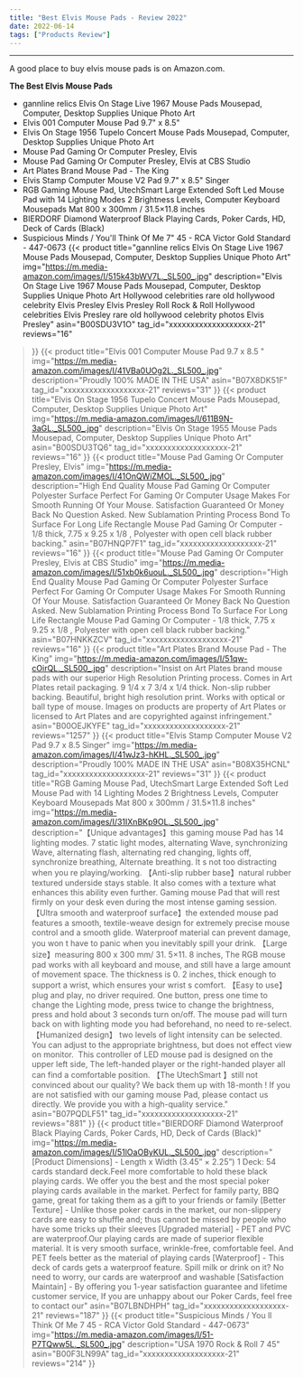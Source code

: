 ```yaml
---
title: "Best Elvis Mouse Pads - Review 2022"
date: 2022-06-14
tags: ["Products Review"]
---
```


---


A good place to buy elvis mouse pads is on Amazon.com.

**The Best Elvis Mouse Pads**
* gannline relics Elvis On Stage Live 1967 Mouse Pads Mousepad, Computer, Desktop Supplies Unique Photo Art
* Elvis 001 Computer Mouse Pad 9.7" x 8.5"
* Elvis On Stage 1956 Tupelo Concert Mouse Pads Mousepad, Computer, Desktop Supplies Unique Photo Art
* Mouse Pad Gaming Or Computer Presley, Elvis
* Mouse Pad Gaming Or Computer Presley, Elvis at CBS Studio
* Art Plates Brand Mouse Pad - The King
* Elvis Stamp Computer Mouse V2 Pad 9.7" x 8.5" Singer
* RGB Gaming Mouse Pad, UtechSmart Large Extended Soft Led Mouse Pad with 14 Lighting Modes 2 Brightness Levels, Computer Keyboard Mousepads Mat 800 x 300mm / 31.5×11.8 inches
* BIERDORF Diamond Waterproof Black Playing Cards, Poker Cards, HD, Deck of Cards (Black)
* Suspicious Minds / You'll Think Of Me 7" 45 - RCA Victor Gold Standard - 447-0673
{{< product 
title="gannline relics Elvis On Stage Live 1967 Mouse Pads Mousepad, Computer, Desktop Supplies Unique Photo Art"
img="https://m.media-amazon.com/images/I/515k43bWV7L._SL500_.jpg"
description="Elvis On Stage Live 1967 Mouse Pads Mousepad, Computer, Desktop Supplies Unique Photo Art Hollywood celebrities rare old hollywood celebrity Elvis Presley Elvis Presley Roll Rock & Roll Hollywood celebrities Elvis Presley rare old hollywood celebrity photos Elvis Presley"
asin="B00SDU3V1O"
tag_id="xxxxxxxxxxxxxxxxxxx-21"
reviews="16"
>}} 
{{< product 
title="Elvis 001 Computer Mouse Pad 9.7  x 8.5 "
img="https://m.media-amazon.com/images/I/41VBa0UOg2L._SL500_.jpg"
description="Proudly 100% MADE IN THE USA"
asin="B07X8DK51F"
tag_id="xxxxxxxxxxxxxxxxxxx-21"
reviews="31"
>}} 
{{< product 
title="Elvis On Stage 1956 Tupelo Concert Mouse Pads Mousepad, Computer, Desktop Supplies Unique Photo Art"
img="https://m.media-amazon.com/images/I/611B9N-3aGL._SL500_.jpg"
description="Elvis On Stage 1955 Mouse Pads Mousepad, Computer, Desktop Supplies Unique Photo Art"
asin="B00SDU3TQ6"
tag_id="xxxxxxxxxxxxxxxxxxx-21"
reviews="16"
>}} 
{{< product 
title="Mouse Pad Gaming Or Computer Presley, Elvis"
img="https://m.media-amazon.com/images/I/41OnQWiZMOL._SL500_.jpg"
description="High End Quality Mouse Pad Gaming Or Computer Polyester Surface Perfect For Gaming Or Computer Usage Makes For Smooth Running Of Your Mouse. Satisfaction Guaranteed Or Money Back No Question Asked. New Sublamation Printing Process Bond To Surface For Long Life Rectangle Mouse Pad Gaming Or Computer - 1/8  thick, 7.75  x 9.25  x 1/8 , Polyester with open cell black rubber backing."
asin="B07HNQP7F1"
tag_id="xxxxxxxxxxxxxxxxxxx-21"
reviews="16"
>}} 
{{< product 
title="Mouse Pad Gaming Or Computer Presley, Elvis at CBS Studio"
img="https://m.media-amazon.com/images/I/51xb0k6uouL._SL500_.jpg"
description="High End Quality Mouse Pad Gaming Or Computer Polyester Surface Perfect For Gaming Or Computer Usage Makes For Smooth Running Of Your Mouse. Satisfaction Guaranteed Or Money Back No Question Asked. New Sublamation Printing Process Bond To Surface For Long Life Rectangle Mouse Pad Gaming Or Computer - 1/8  thick, 7.75  x 9.25  x 1/8 , Polyester with open cell black rubber backing."
asin="B07HNKKZCV"
tag_id="xxxxxxxxxxxxxxxxxxx-21"
reviews="16"
>}} 
{{< product 
title="Art Plates Brand Mouse Pad - The King"
img="https://m.media-amazon.com/images/I/51qw-cOirQL._SL500_.jpg"
description="Insist on Art Plates brand mouse pads with our superior High Resolution Printing process. Comes in Art Plates retail packaging. 9 1/4  x 7 3/4  x 1/4  thick. Non-slip rubber backing. Beautiful, bright high resolution print. Works with optical or ball type of mouse. Images on products are property of Art Plates or licensed to Art Plates and are copyrighted against infringement."
asin="B00OEJKYFE"
tag_id="xxxxxxxxxxxxxxxxxxx-21"
reviews="1257"
>}} 
{{< product 
title="Elvis Stamp Computer Mouse V2 Pad 9.7  x 8.5  Singer"
img="https://m.media-amazon.com/images/I/41wJz3-hKHL._SL500_.jpg"
description="Proudly 100% MADE IN THE USA"
asin="B08X35HCNL"
tag_id="xxxxxxxxxxxxxxxxxxx-21"
reviews="31"
>}} 
{{< product 
title="RGB Gaming Mouse Pad, UtechSmart Large Extended Soft Led Mouse Pad with 14 Lighting Modes 2 Brightness Levels, Computer Keyboard Mousepads Mat 800 x 300mm / 31.5×11.8 inches"
img="https://m.media-amazon.com/images/I/31IXnBKp9OL._SL500_.jpg"
description="【Unique advantages】this gaming mouse Pad has 14 lighting modes. 7 static light modes, alternating Wave, synchronizing Wave, alternating flash, alternating red changing, lights off, synchronize breathing, Alternate breathing. It s not too distracting when you re playing/working. 【Anti-slip rubber base】natural rubber textured underside stays stable. It also comes with a texture what enhances this ability even further. Gaming mouse Pad that will rest firmly on your desk even during the most intense gaming session. 【Ultra smooth and waterproof surface】the extended mouse pad features a smooth, textile-weave design for extremely precise mouse control and a smooth glide. Waterproof material can prevent damage, you won t have to panic when you inevitably spill your drink. 【Large size】measuring 800 x 300 mm/ 31. 5×11. 8 inches, The RGB mouse pad works with all keyboard and mouse, and still have a large amount of movement space. The thickness is 0. 2 inches, thick enough to support a wrist, which ensures your wrist s comfort. 【Easy to use】plug and play, no driver required. One button, press one time to change the Lighting mode, press twice to change the brightness, press and hold about 3 seconds turn on/off. The mouse pad will turn back on with lighting mode you had beforehand, no need to re-select. 【Humanized design】 two levels of light intensity can be selected. You can adjust to the appropriate brightness, but does not effect view on monitor.  This controller of LED mouse pad is designed on the upper left side, The left-handed player or the right-handed player all can find a comfortable position. 【The UtechSmart 】still not convinced about our quality? We back them up with 18-month ! If you are not satisfied with our gaming mouse Pad, please contact us directly. We provide you with a high-quality service."
asin="B07PQDLF51"
tag_id="xxxxxxxxxxxxxxxxxxx-21"
reviews="881"
>}} 
{{< product 
title="BIERDORF Diamond Waterproof Black Playing Cards, Poker Cards, HD, Deck of Cards (Black)"
img="https://m.media-amazon.com/images/I/51lOaOByKUL._SL500_.jpg"
description="[Product Dimensions] - Length x Width (3.45” × 2.25”) 1 Deck: 54 cards standard deck.Feel more comfortable to hold these black playing cards. We offer you the best and the most special poker playing cards available in the market. Perfect for family party, BBQ game, great for taking them as a gift to your friends or family [Better Texture] - Unlike those poker cards in the market, our non-slippery cards are easy to shuffle and; thus cannot be missed by people who have some tricks up their sleeves [Upgraded material] - PET and PVC are waterproof.Our playing cards are made of superior flexible material. It is very smooth surface, wrinkle-free, comfortable feel. And PET feels better as the material of playing cards [Waterproof] - This deck of cards gets a waterproof feature. Spill milk or drink on it? No need to worry, our cards are waterproof and washable [Satisfaction Maintain] - By offering you 1-year satisfaction guarantee and lifetime customer service, If you are unhappy about our Poker Cards, feel free to contact our"
asin="B07LBNDHPH"
tag_id="xxxxxxxxxxxxxxxxxxx-21"
reviews="187"
>}} 
{{< product 
title="Suspicious Minds / You ll Think Of Me 7  45 - RCA Victor Gold Standard - 447-0673"
img="https://m.media-amazon.com/images/I/51-P7TQww5L._SL500_.jpg"
description="USA 1970 Rock & Roll 7  45"
asin="B00F3LN99A"
tag_id="xxxxxxxxxxxxxxxxxxx-21"
reviews="214"
>}} 
